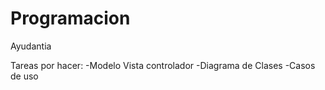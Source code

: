 # Programacion
Ayudantia

Tareas por hacer:
-Modelo Vista controlador
-Diagrama de Clases
-Casos de uso
